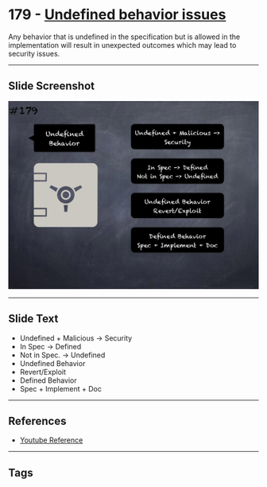 # 179 - [Undefined behavior issues](Undefined%20behavior%20issues.md)
Any behavior that is undefined in the specification but is allowed in the implementation will result in unexpected outcomes which may lead to security issues.
___
## Slide Screenshot
![0179.jpg](../../images/5.%20Pitfalls%20and%20Best%20Practices%20201/179.jpg)
___
## Slide Text
- Undefined + Malicious -> Security
- In Spec -> Defined
- Not in Spec. -> Undefined
- Undefined Behavior
- Revert/Exploit
- Defined Behavior
- Spec + Implement + Doc
___
## References
- [Youtube Reference](https://youtu.be/IVbEIbIpWUY?t=1139)
___
## Tags